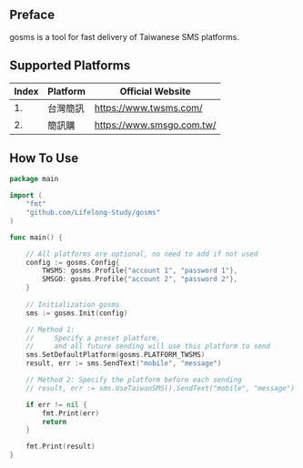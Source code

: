 ## Preface

gosms is a tool for fast delivery of Taiwanese SMS platforms.

## Supported Platforms

| Index | Platform | Official Website |
| --- | --- | --- |
| 1. | 台灣簡訊 | https://www.twsms.com/ |
| 2. | 簡訊購 | https://www.smsgo.com.tw/ |

## How To Use

```go
package main

import (
    "fmt"
    "github.com/Lifelong-Study/gosms"
)

func main() {

    // All platforms are optional, no need to add if not used 
    config := gosms.Config{
        TWSMS: gosms.Profile{"account 1", "password 1"}, 
        SMSGO: gosms.Profile{"account 2", "password 2"},
    }
    
    // Initialization gosms
    sms := gosms.Init(config)

    // Method 1: 
    //     Specify a preset platform, 
    //     and all future sending will use this platform to send
    sms.SetDefaultPlatform(gosms.PLATFORM_TWSMS)
    result, err := sms.SendText("mobile", "message")

    // Method 2: Specify the platform before each sending
    // result, err := sms.UseTaiwanSMS().SendText("mobile", "message")

    if err != nil {
        fmt.Print(err)
        return
    }

    fmt.Print(result)
}
```
